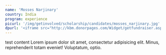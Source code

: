 ```yaml
---
name: 'Mosses Narjinary'
country: India
program: experience
picurl: '/img/getinvolved/scholarship/candidates/mosses_narjinary.jpg'
dpurl: '<iframe src="http://kbm.donorpages.com/Widget/getfundraiser.aspx?styleid=1&amp;fid=811b720f-60f4-444e-9fd2-90611af48052&amp;pageId=117&amp;did=9e6e189d-1066-4f69-bed1-bf32a5ec586f" style="height: 265px; width: 230px; float: right;" frameborder="0" scrolling="no"></iframe>'
---
```


test content Lorem ipsum dolor sit amet, consectetur adipisicing elit. Minus, reprehenderit totam eveniet! Voluptatum, optio.